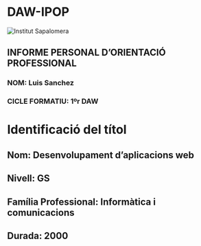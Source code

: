 # DAW-IPOP
<image src="logo-institut-sapalomera.png" alt="Institut Sapalomera">
  
## INFORME PERSONAL D’ORIENTACIÓ PROFESSIONAL

### NOM: Luis Sanchez

### CICLE FORMATIU: 1ºr DAW

# Identificació del títol

## Nom:	Desenvolupament d’aplicacions web

## Nivell:	GS

## Família Professional:	Informàtica i comunicacions

## Durada:	2000

  



